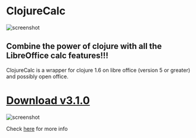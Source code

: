 ClojureCalc
====================
![screenshot](http://i.imgur.com/s0ySCwL.png "ClojureCalc")

Combine the power of clojure with all the LibreOffice calc features!!!  
---------------------

ClojureCalc is a wrapper for clojure 1.6 on libre office (version 5 or greater) and possibly open office.  

[Download v3.1.0](https://github.com/beothorn/ClojureCalc/releases/download/3.1.0/ClojureCalc.oxt)
====================

![screenshot](http://i.imgur.com/JeGaBs4.png "ClojureCalc")  

Check [here](http://beothorn.github.io/ClojureCalc/) for more info

